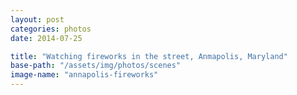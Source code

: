 ```yaml
---
layout: post
categories: photos
date: 2014-07-25

title: "Watching fireworks in the street, Anmapolis, Maryland"
base-path: "/assets/img/photos/scenes"
image-name: "annapolis-fireworks"
---
```

